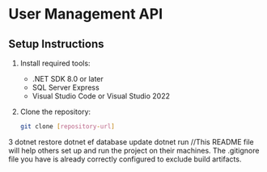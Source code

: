 # User Management API

## Setup Instructions

1. Install required tools:
   - .NET SDK 8.0 or later
   - SQL Server Express
   - Visual Studio Code or Visual Studio 2022

2. Clone the repository:
   ```bash
   git clone [repository-url]
3 dotnet restore
dotnet ef database update
dotnet run 
//This README file will help others set up and run the project on their machines. The .gitignore file you have is already correctly configured to exclude build artifacts.
